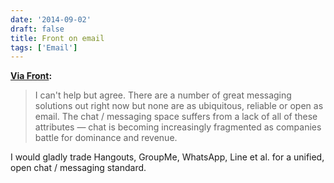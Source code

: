 ```yaml
---
date: '2014-09-02'
draft: false
title: Front on email
tags: ['Email']
---
```


**[Via Front](http://blog.frontapp.com/email-will-last-forever/):**

> I can't help but agree. There are a number of great messaging solutions out right now but none are as ubiquitous, reliable or open as email. The chat / messaging space suffers from a lack of all of these attributes — chat is becoming increasingly fragmented as companies battle for dominance and revenue.<!-- excerpt -->

I would gladly trade Hangouts, GroupMe, WhatsApp, Line et al. for a unified, open chat / messaging standard.
